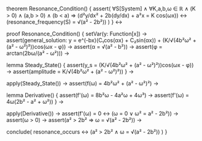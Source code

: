 theorem Resonance_Condition() {
  assert(
    ∀S[System] ∧ ∀K,a,b,ω ∈ ℝ ∧ (K > 0) ∧ (a,b > 0) ∧ (b < a) ⇒
    (d²y/dx² + 2b(dy/dx) + a²x = K cos(ωx)) ↔
    (resonance_frequency(S) = √(a² - 2b²))
  )
} ↔

proof Resonance_Condition() {
  setVar(y: Function[x]) →
  assert(general_solution: y = e^(-bx)(C₁cos(αx) + C₂sin(αx)) + 
    (K/√(4b²ω² + (a² - ω²)²))cos(ωx - φ)) →
  assert(α = √(a² - b²)) →
  assert(φ = arctan(2bω/(a² - ω²))) →
  
  lemma Steady_State() {
    assert(y_s = (K/√(4b²ω² + (a² - ω²)²))cos(ωx - φ)) →
    assert(amplitude = K/√(4b²ω² + (a² - ω²)²))
  } →
  
  apply(Steady_State()) →
  assert(f(ω) = 4b²ω² + (a² - ω²)²) →
  
  lemma Derivative() {
    assert(f'(ω) = 8b²ω - 4a²ω + 4ω³) →
    assert(f'(ω) = 4ω(2b² - a² + ω²))
  } →
  
  apply(Derivative()) →
  assert(f'(ω) = 0 ↔ (ω = 0 ∨ ω² = a² - 2b²)) →
  assert(ω > 0) →
  assert(a² > 2b² ⇒ ω = √(a² - 2b²)) →
  
  conclude(
    resonance_occurs ↔ (a² > 2b² ∧ ω = √(a² - 2b²))
  )
}